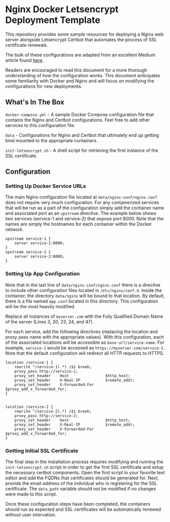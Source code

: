 # Nginx Docker Letsencrypt Deployment Template

This repository provides some sample resources for deploying a Nginx web server alongside Letsencrypt Certbot that automates the process of SSL certificate renewals.

The bulk of these configurations are adapted from an excellent Medium article found [here](https://medium.com/@pentacent/nginx-and-lets-encrypt-with-docker-in-less-than-5-minutes-b4b8a60d3a71).

Readers are encouraged to read this document for a more thorough understanding of how the configuration works. This document anticipates some familiarity with Docker and Nginx and will focus on modifying the configurations for new deployments.

## What's In The Box

`docker-compose.yml` - A sample Docker Compose configuration file that contains the Nginx and Certbot configurations. Feel free to add other services to this configuration file.

`data` - Configurations for Nginx and Certbot that ultimately end up getting bind mounted to the appropriate containers.

`init-letsencrypt.sh` - A shell script for retrieving the first instance of the SSL certificate.

## Configuration

### Setting Up Docker Service URLs

The main Nginx configuration file located at `data/nginx-conf/nginx.conf` does not require very much configuration. For any containerized services that will be run as a part of the configuration simply add the container name and associated port as an `upstream` directive. The example below shows two services (service-1 and service-2) that expose port 8000. Note that the names are simply the hostnames for each container within the Docker network.

```vim
upstream service-1 {
    server service-1:8000;
}
upstream service-2 {
    server service-2:8000;
}
```

### Setting Up App Configuration

Note that in the last line of `data/nginx-conf/nginx.conf` there is a directive to include other configuration files located in `/etc/nginx/conf.d`. Inside the container, the directory `data/nginx` will be bound to that location. By default, there is a file named `app.conf` located in this directory. This configuration will be the most heavily modified.

Replace all instances of `myserver.com` with the Fully Qualified Domain Name of the server (Lines 3, 20, 23, 24, and 47).

For each service, add the following directives (replacing the location and proxy pass name with the appropriate values). With this configuration, each of the associated locations will be accessible as `base-url/service-name`. For example, `service-1` would be accessed as `https://myserver.com/service-1`. Note that the default configuration will redirect all HTTP requests to HTTPS.

```vim
location /service-1 {
    rewrite ^/service-1(.*) /$1 break;
    proxy_pass http://service-1;
    proxy_set_header    Host                $http_host;
    proxy_set_header    X-Real-IP           $remote_addr;
    proxy_set_header    X-Forwarded-For     $proxy_add_x_forwarded_for;
}


location /service-2 {
    rewrite ^/service-2(.*) /$1 break;
    proxy_pass http://service-2;
    proxy_set_header    Host                $http_host;
    proxy_set_header    X-Real-IP           $remote_addr;
    proxy_set_header    X-Forwarded-For     $proxy_add_x_forwarded_for;
}
```

### Getting Initial SSL Certificate

The final step in the installation process requires modifying and running the `init-letsencrypt.sh` script in order to get the first SSL certificate and setup the necessary certbot components. Open the first script in your favorite text editor and add the FQDNs that certificates should be generated for. Next, provide the email address of the individual who is registering for the SSL certificate. The `data_path` variable should not be modified if no changes were made to this script.

Once these configuration steps have been completed, the containers should run as expected and SSL certificates will be automatically renewed without user intervation.